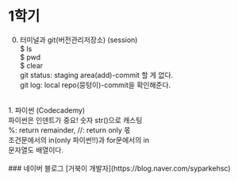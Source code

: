 # 1학기

0. 터미널과 git(버전관리저장소) (session)<br>
$ ls<br>
$ pwd<br>
$ clear<br>
git status: staging area(add)-commit 할 게 없다.<br>
git log: local repo(뭉텅이)-commit을 확인해준다.<br>
<br>
1. 파이썬 (Codecademy)<br>
파이썬은 인덴트가 중요! 숫자 str()으로 캐스팅<br>
%: return remainder, //: return only 몫<br>
조건문에서의 in(only 파이썬!!)과 for문에서의 in<br>
문자열도 배열이다.<br>
<br>
### 네이버 블로그
[거북이 개발자](https://blog.naver.com/syparkehsc)